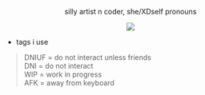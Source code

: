 <p align="center">silly artist n coder, she/XDself pronouns
</p>
<p align="center">
<img src="https://file.garden/Zksm3X9ssmyz7mne/crk-sonic.gif"<height="90">
</p>

- tags i use

> DNIUF = do not interact unless friends
\
> DNI = do not interact
\
> WIP = work in progress
\
> AFK = away from keyboard
